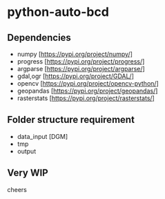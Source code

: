 # python-auto-bcd


## Dependencies

- numpy [https://pypi.org/project/numpy/]
- progress [https://pypi.org/project/progress/]
- argparse [https://pypi.org/project/argparse/]
- gdal,ogr [https://pypi.org/project/GDAL/]
- opencv [https://pypi.org/project/opencv-python/]
- geopandas [https://pypi.org/project/geopandas/]
- rasterstats [https://pypi.org/project/rasterstats/]


## Folder structure requirement

- data_input [DGM]
- tmp
- output


## Very WIP

cheers
